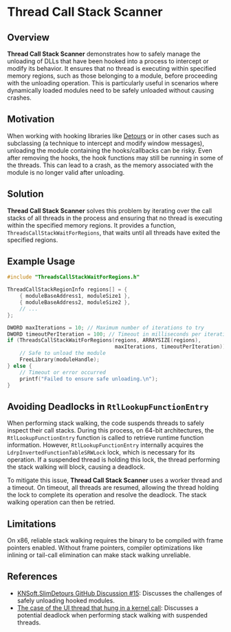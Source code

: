 # Thread Call Stack Scanner

## Overview

**Thread Call Stack Scanner** demonstrates how to safely manage the unloading of
DLLs that have been hooked into a process to intercept or modify its behavior.
It ensures that no thread is executing within specified memory regions, such as
those belonging to a module, before proceeding with the unloading operation.
This is particularly useful in scenarios where dynamically loaded modules need
to be safely unloaded without causing crashes.

## Motivation

When working with hooking libraries like
[Detours](https://github.com/Microsoft/Detours) or in other cases such as
subclassing (a technique to intercept and modify window messages), unloading the
module containing the hooks/callbacks can be risky. Even after removing the
hooks, the hook functions may still be running in some of the threads. This can
lead to a crash, as the memory associated with the module is no longer valid
after unloading.

## Solution

**Thread Call Stack Scanner** solves this problem by iterating over the call
stacks of all threads in the process and ensuring that no thread is executing
within the specified memory regions. It provides a function,
`ThreadsCallStackWaitForRegions`, that waits until all threads have exited the
specified regions.

## Example Usage

```c
#include "ThreadsCallStackWaitForRegions.h"

ThreadCallStackRegionInfo regions[] = {
    { moduleBaseAddress1, moduleSize1 },
    { moduleBaseAddress2, moduleSize2 },
    // ...
};

DWORD maxIterations = 10; // Maximum number of iterations to try
DWORD timeoutPerIteration = 100; // Timeout in milliseconds per iteration
if (ThreadsCallStackWaitForRegions(regions, ARRAYSIZE(regions), 
                                   maxIterations, timeoutPerIteration)) {
    // Safe to unload the module
    FreeLibrary(moduleHandle);
} else {
    // Timeout or error occurred
    printf("Failed to ensure safe unloading.\n");
}
```

## Avoiding Deadlocks in `RtlLookupFunctionEntry`

When performing stack walking, the code suspends threads to safely inspect their
call stacks. During this process, on 64-bit architectures, the
`RtlLookupFunctionEntry` function is called to retrieve runtime function
information. However, `RtlLookupFunctionEntry` internally acquires the
`LdrpInvertedFunctionTableSRWLock` lock, which is necessary for its operation.
If a suspended thread is holding this lock, the thread performing the stack
walking will block, causing a deadlock.

To mitigate this issue, **Thread Call Stack Scanner** uses a worker thread and a
timeout. On timeout, all threads are resumed, allowing the thread holding the
lock to complete its operation and resolve the deadlock. The stack walking
operation can then be retried.

## Limitations

On x86, reliable stack walking requires the binary to be compiled with frame
pointers enabled. Without frame pointers, compiler optimizations like inlining
or tail-call elimination can make stack walking unreliable.

## References

- [KNSoft.SlimDetours GitHub Discussion
  #15](https://github.com/KNSoft/KNSoft.SlimDetours/discussions/15): Discusses
  the challenges of safely unloading hooked modules.
- [The case of the UI thread that hung in a kernel
  call](https://devblogs.microsoft.com/oldnewthing/20250411-00/?p=111066):
  Discusses a potential deadlock when performing stack walking with suspended
  threads.
